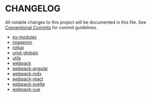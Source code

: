 # CHANGELOG

All notable changes to this project will be documented in this file.
See [Conventional Commits](https://conventionalcommits.org) for commit guidelines.

- [es-modules](./packages/es-modules/CHANGELOG.md)
- [imagemin](./packages/imagemin/CHANGELOG.md)
- [rollup](./packages/rollup/CHANGELOG.md)
- [umd-globals](./packages/umd-globals/CHANGELOG.md)
- [utils](./packages/utils/CHANGELOG.md)
- [webpack](./packages/webpack/CHANGELOG.md)
- [webpack-angular](./packages/webpack-angular/CHANGELOG.md)
- [webpack-mdx](./packages/webpack-mdx/CHANGELOG.md)
- [webpack-react](./packages/webpack-react/CHANGELOG.md)
- [webpack-svelte](./packages/webpack-svelte/CHANGELOG.md)
- [webpack-vue](./packages/webpack-vue/CHANGELOG.md)
